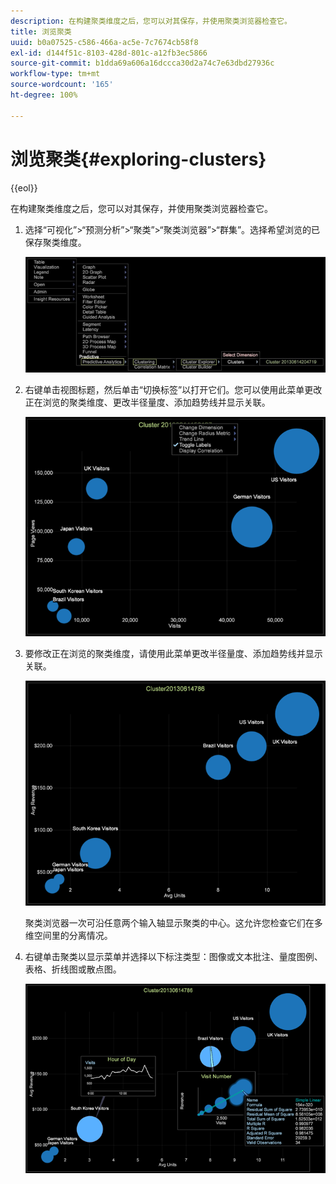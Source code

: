 ```yaml
---
description: 在构建聚类维度之后，您可以对其保存，并使用聚类浏览器检查它。
title: 浏览聚类
uuid: b0a07525-c586-466a-ac5e-7c7674cb58f8
exl-id: d144f51c-8103-428d-801c-a12fb3ec5866
source-git-commit: b1dda69a606a16dccca30d2a74c7e63dbd27936c
workflow-type: tm+mt
source-wordcount: '165'
ht-degree: 100%

---
```


# 浏览聚类{#exploring-clusters}

{{eol}}

在构建聚类维度之后，您可以对其保存，并使用聚类浏览器检查它。

1. 选择“可视化”>“预测分析”>“聚类”>“聚类浏览器”>“群集”。选择希望浏览的已保存聚类维度。

   ![](assets/explore_clusters_1.png)

1. 右键单击视图标题，然后单击“切换标签”以打开它们。您可以使用此菜单更改正在浏览的聚类维度、更改半径量度、添加趋势线并显示关联。

   ![](assets/explore_clusters_2.png)

1. 要修改正在浏览的聚类维度，请使用此菜单更改半径量度、添加趋势线并显示关联。

   ![](assets/explore_clusters_3.png)

   聚类浏览器一次可沿任意两个输入轴显示聚类的中心。这允许您检查它们在多维空间里的分离情况。

1. 右键单击聚类以显示菜单并选择以下标注类型：图像或文本批注、量度图例、表格、折线图或散点图。

   ![](assets/explore_clusters_4.png)
